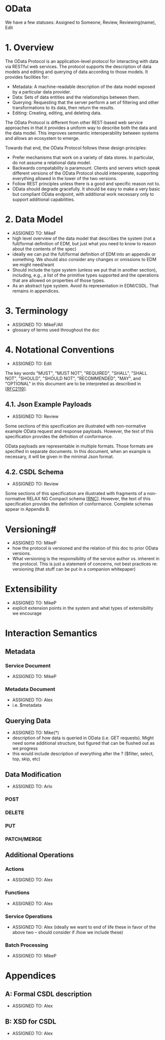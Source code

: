 # OData #
We have a few statuses: 
Assigned to Someone, Review, Reviewing(name), Edit

# 1. Overview #

The OData Protocol is an application-level protocol for interacting with data via RESTful web services. The protocol supports the description of data models and editing and querying of data according to those models. It provides facilities for:

- Metadata: A machine-readable description of the data model exposed by a particular data provider.
- Data: Sets of data entities and the relationships between them.
- Querying: Requesting that the server perform a set of filtering and other transformations to its data, then return the results.
- Editing: Creating, editing, and deleting data.

The OData Protocol is different from other REST-based web service approaches in that it provides a uniform way to describe both the data and the data model. This improves semmantic interoperability between systems and allows an ecosystem to emerge.

Towards that end, the OData Protocol follows these design principles:

- Prefer mechanisms that work on a variety of data stores. In particular, do not assume a relational data model.
- Backwards compatability is paramount. Clients and servers which speak different versions of the OData Protocol should interoperate, supporting everything allowed in the lower of the two versions.
- Follow REST principles unless there is a good and specific reason not to.
- OData should degrade gracefully. It should be easy to make a very basic but compliant OData endpoint, with additional work necessary only to support additional capabilities.

# 2. Data Model #

- ASSIGNED TO: MikeF
- high level overview of the data model that describes the system (not a full/formal definition of EDM, but just what you need to know to reason about the contents of the spec)
- ideally we can put the full/formal definition of EDM into an appendix or something.  We should also consider any changes or omissions to EDM we might need/want
- Should include the type system (unless we put that in another section), including, e.g., a list of the primitive types supported and the operations that are allowed on properties of those types.
 - As an abstract type system. Avoid its representation in EDM/CSDL. That remains in appendices.

# 3. Terminology #
- ASSIGNED TO: MikeF/All
- glossary of terms used throughout the doc 

# 4. Notational Conventions #

- ASSIGNED TO: Edit

The key words "MUST", "MUST NOT", "REQUIRED", "SHALL", "SHALL NOT", "SHOULD", "SHOULD NOT", "RECOMMENDED", "MAY", and "OPTIONAL" in this document are to be interpreted as described in [[RFC2119](http://tools.ietf.org/html/rfc2119 "Key words for use in RFCs to Indicate Requirement Levels")].

## 4.1. Json Example Payloads ##

- ASSIGNED TO: Review

Some sections of this specification are illustrated with non-normative example OData request and response payloads. However, the text of this specification provides the definition of conformance.

OData payloads are representable in multiple formats. Those formats are specified in separate documents. In this document, when an example is necessary, it will be given in the minimal Json format.

## 4.2. CSDL Schema ##

- ASSIGNED TO: Review

Some sections of this specification are illustrated with fragments of a non-normative RELAX NG Compact schema [[RNC](http://tools.ietf.org/html/rfc5023#ref-RNC "RELAX NG Compact Syntax")]. However, the text of this specification provides the definition of conformance. Complete schemas appear in Appendix B.

# Versioning#

- ASSIGNED TO: MikeP
- how the protocol is versioned and the relation of this doc to prior OData versions.
- What versioning is the responsibility of the service author  vs. inherent in the protocol.  This is just a statement of concerns, not best practices re: versioning (that stuff can be put in a companion whitepaper)

# Extensibility #

- ASSIGNED TO: MikeP
- explicit extension points in the system and what types of extensibility we encourage

# Interaction Semantics #

## Metadata ##

### Service Document ###

- ASSIGNED TO: MikeP

### Metadata Document ###

- ASSIGNED TO: Alex
- i.e. $metadata

## Querying Data ##

- ASSIGNED TO: Mike(*)
- description of how data is queried in OData (i.e. GET requests).  Might need some additional structure, but figured that can be flushed out as we progress
- this would include description of everything after the ? ($filter, select, top, skip, etc)

## Data Modification ##

- ASSIGNED TO: Arlo

### POST ###

### DELETE ###

### PUT ###

### PATCH/MERGE ###

## Additional Operations ##

### Actions ###

- ASSIGNED TO: Alex

### Functions ###

- ASSIGNED TO: Alex

### Service Operations ###

- ASSIGNED TO: Alex
(ideally we want to end of life these in favor of the above two – should consider if /how we include these)

### Batch Processing ###

- ASSIGNED TO: MikeP

# Appendices #

## A: Formal CSDL description ##

- ASSIGNED TO: Alex

## B: XSD for CSDL ##

- ASSIGNED TO: Alex
